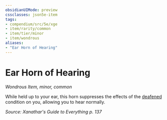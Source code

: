 ```yaml
---
obsidianUIMode: preview
cssclasses: json5e-item
tags:
- compendium/src/5e/xge
- item/rarity/common
- item/tier/minor
- item/wondrous
aliases: 
- "Ear Horn of Hearing"
---
```

# Ear Horn of Hearing
*Wondrous Item, minor, common*  


While held up to your ear, this horn suppresses the effects of the [deafened](5E2014官方资源/规则/conditions.md#deafened) condition on you, allowing you to hear normally.

*Source: Xanathar's Guide to Everything p. 137*